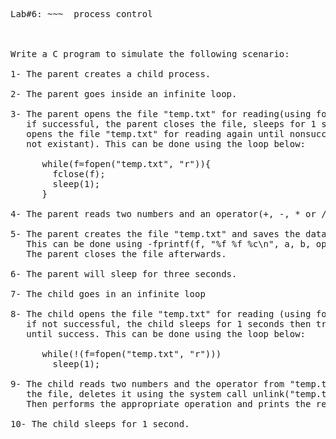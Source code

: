 <pre>Lab#6: ~~~  process control



Write a C program to simulate the following scenario:

1- The parent creates a child process.

2- The parent goes inside an infinite loop.

3- The parent opens the file "temp.txt" for reading(using fopen()).
   if successful, the parent closes the file, sleeps for 1 seconds then  
   opens the file "temp.txt" for reading again until nonsuccessful(file 
   not existant). This can be done using the loop below:

      while(f=fopen("temp.txt", "r")){
        fclose(f);
        sleep(1);  
      }

4- The parent reads two numbers and an operator(+, -, * or /) from the user.

5- The parent creates the file "temp.txt" and saves the data in the file.
   This can be done using -fprintf(f, "%f %f %c\n", a, b, op);- 
   The parent closes the file afterwards.

6- The parent will sleep for three seconds.

7- The child goes in an infinite loop

8- The child opens the file "temp.txt" for reading (using fopen()).
   if not successful, the child sleeps for 1 seconds then tries again 
   until success. This can be done using the loop below:

      while(!(f=fopen("temp.txt", "r")))
        sleep(1);  

9- The child reads two numbers and the operator from "temp.txt", closes
   the file, deletes it using the system call unlink("temp.txt").
   Then performs the appropriate operation and prints the results on the screen.

10- The child sleeps for 1 second.</pre>
